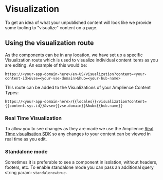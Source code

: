 # Visualization

To get an idea of what your unpublished content will look like we provide some tooling to "visualize" content on a page.

## Using the visualization route

As the components can be in any location, we have set up a specific Visualization route which is used to visualize individual content items as you are editing. An example of this would be:

`https://<your-app-domain-here>/en-US/visualization?content=<your-content-id>&vse=<your-vse-domain>&hub=<your-hub-name>`

This route can be added to the Visualizations of your Amplience Content Types:

`https://<your-app-domain-here>/{{locales}}/visualization?content={{content.sys.id}}&vse={{vse.domain}}&hub={{hub.name}}`

### Real Time Visualization

To allow you to see changes as they are made we use the Amplience [Real Time visualisation SDK](https://github.com/amplience/dc-visualization-sdk) so any changes to your content can be viewed in real time as you edit.

### Standalone mode

Sometimes it is preferable to see a component in isolation, without headers, footers, etc. To enable standalone mode you can pass an additional query string param: `standalone=true`.
